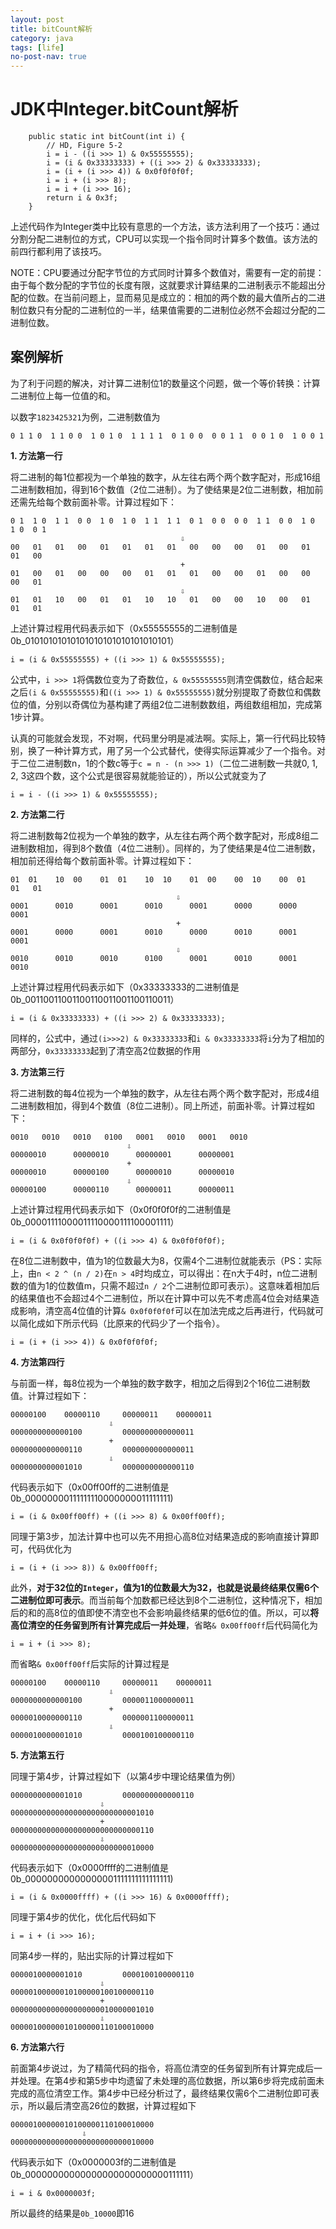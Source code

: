 ```yaml
---
layout: post
title: bitCount解析
category: java
tags: [life]
no-post-nav: true
---
```


# JDK中Integer.bitCount解析

```
    public static int bitCount(int i) {
        // HD, Figure 5-2
        i = i - ((i >>> 1) & 0x55555555);
        i = (i & 0x33333333) + ((i >>> 2) & 0x33333333);
        i = (i + (i >>> 4)) & 0x0f0f0f0f;
        i = i + (i >>> 8);
        i = i + (i >>> 16);
        return i & 0x3f;
    }
```

上述代码作为Integer类中比较有意思的一个方法，该方法利用了一个技巧：通过分割分配二进制位的方式，CPU可以实现一个指令同时计算多个数值。该方法的前四行都利用了该技巧。

NOTE：CPU要通过分配字节位的方式同时计算多个数值对，需要有一定的前提：由于每个数分配的字节位的长度有限，这就要求计算结果的二进制表示不能超出分配的位数。在当前问题上，显而易见是成立的：相加的两个数的最大值所占的二进制位数只有分配的二进制位的一半，结果值需要的二进制位必然不会超过分配的二进制位数。



## 案例解析

为了利于问题的解决，对计算二进制位1的数量这个问题，做一个等价转换：计算二进制位上每一位值的和。

以数字`‭1823425321‬`为例，二进制数值为

```
‭0 1 1 0  1 1 0 0  1 0 1 0  1 1 1 1  0 1 0 0  0 0 1 1  0 0 1 0  1 0 0 1‬
```

**1. 方法第一行**

将二进制的每1位都视为一个单独的数字，从左往右两个两个数字配对，形成16组二进制数相加，得到16个数值（2位二进制）。为了使结果是2位二进制数，相加前还需先给每个数前面补零。计算过程如下：

```
‭0 1  1 0  1 1  0 0  1 0  1 0  1 1  1 1  0 1  0 0  0 0  1 1  0 0  1 0  1 0  0 1‬     
                                      ⇩  
00   01   01   00   01   01   01   01   00   00   00   01   00   01   01   00
                                      +
01   00   01   00   00   00   01   01   01   00   00   01   00   00   00   01
                                      ⇩
01   01   10   00   01   01   10   10   01   00   00   10   00   01   01   01
```

上述计算过程用代码表示如下（0x55555555的二进制值是0b_01010101010101010101010101010101）

```
i = (i & 0x55555555) + ((i >>> 1) & 0x55555555);
```

公式中，`i >>> 1`将偶数位变为了奇数位，`& 0x55555555`则清空偶数位，结合起来之后`(i & 0x55555555)`和`((i >>> 1) & 0x55555555)`就分别提取了奇数位和偶数位的值，分别以奇偶位为基构建了两组2位二进制数数组，两组数组相加，完成第1步计算。

认真的可能就会发现，不对啊，代码里分明是减法啊。实际上，第一行代码比较特别，换了一种计算方式，用了另一个公式替代，使得实际运算减少了一个指令。对于二位二进制数n，1的个数c等于`c = n - (n >>> 1)`（二位二进制数一共就0, 1, 2, 3这四个数，这个公式是很容易就能验证的），所以公式就变为了

```
i = i - ((i >>> 1) & 0x55555555);
```



**2. 方法第二行**

将二进制数每2位视为一个单独的数字，从左往右两个两个数字配对，形成8组二进制数相加，得到8个数值（4位二进制）。同样的，为了使结果是4位二进制数，相加前还得给每个数前面补零。计算过程如下：

```
01  01    10  00    01  01    10  10    01  00    00  10    00  01    01   01
                                     ⇩  
0001      0010      0001      0010      0001      0000      0000      0001
                                     +
0001      0000      0001      0010      0000      0010      0001      0001
                                     ⇩
0010      0010      0010      0100      0001      0010      0001      0010
```

上述计算过程用代码表示如下（0x33333333的二进制值是0b_0011001100110011001100110011‬0011）

```
i = (i & 0x33333333) + ((i >>> 2) & 0x33333333);
```

同样的，公式中，通过`(i>>>2) & 0x33333333`和`i & 0x33333333`将`i`分为了相加的两部分，`0x33333333`起到了清空高2位数据的作用



**3. 方法第三行**

将二进制数的每4位视为一个单独的数字，从左往右两个两个数字配对，形成4组二进制数相加，得到4个数值（8位二进制）。同上所述，前面补零。计算过程如下：

```
0010   0010   0010   0100   0001   0010   0001   0010
                          ⇩
00000010      00000010      00000001      00000001
                          +
00000010      00000100      00000010      00000010
                          ⇩
00000100      00000110      00000011      00000011
```

上述计算过程用代码表示如下（0x0f0f0f0f的二进制值是0b_00001111000011110000111100001111‬）

```
i = (i & 0x0f0f0f0f) + ((i >>> 4) & 0x0f0f0f0f);
```

在8位二进制数中，值为1的位数最大为8，仅需4个二进制位就能表示（PS：实际上，由`n < 2 ^ (n / 2)`在`n > 4`时均成立，可以得出：在n大于4时，n位二进制数的值为1的位数值m，只需不超过`n / 2`个二进制位即可表示）。这意味着相加后的结果值也不会超过4个二进制位，所以在计算中可以先不考虑高4位会对结果造成影响，清空高4位值的计算`& 0x0f0f0f0f`可以在加法完成之后再进行，代码就可以简化成如下所示代码（比原来的代码少了一个指令）。

```
i = (i + (i >>> 4)) & 0x0f0f0f0f;
```



**4. 方法第四行**

与前面一样，每8位视为一个单独的数字数字，相加之后得到2个16位二进制数值。计算过程如下：

```
00000100    00000110     00000011    00000011
                      ⇩
0000000000000100         0000000000000011
                      +
0000000000000110         0000000000000011
                      ⇩
0000000000001010         0000000000000110
```

代码表示如下（0x00ff00ff的二进制值是0b_00000000111111110000000011111111)

```
i = (i & 0x00ff00ff) + ((i >>> 8) & 0x00ff00ff);
```

同理于第3步，加法计算中也可以先不用担心高8位对结果造成的影响直接计算即可，代码优化为

```
i = (i + (i >>> 8)) & 0x00ff00ff;
```

此外，**对于32位的`Integer`，值为1的位数最大为32，也就是说最终结果仅需6个二进制位即可表示**。而当前每个加数都已经达到8个二进制位，这种情况下，相加后的和的高8位的值即使不清空也不会影响最终结果的低6位的值。所以，可以**将高位清空的任务留到所有计算完成后一并处理**，省略`& 0x00ff00ff`后代码简化为

```
i = i + (i >>> 8);
```

而省略`& 0x00ff00ff`后实际的计算过程是

```
00000100    00000110     00000011    00000011
                      ⇩
0000000000000100         0000011000000011
                      +
0000010000000110         0000001100000011
                      ⇩
0000010000001010         0000100100000110
```



**5. 方法第五行**

同理于第4步，计算过程如下（以第4步中理论结果值为例）

```
0000000000001010         0000000000000110
                    ⇩
00000000000000000000000000001010
                    +
00000000000000000000000000000110
                    ⇩
00000000000000000000000000010000
```

代码表示如下（0x0000ffff的二进制值是0b_00000000000000001111111111111111)

```
i = (i & 0x0000ffff) + ((i >>> 16) & 0x0000ffff);
```

同理于第4步的优化，优化后代码如下

```
i = i + (i >>> 16);
```

同第4步一样的，贴出实际的计算过程如下

```
0000010000001010         0000100100000110
                    ⇩
00000100000010100000100100000110
                    +
00000000000000000000010000001010
                    ⇩
00000100000010100000110100010000
```



**6. 方法第六行**

前面第4步说过，为了精简代码的指令，将高位清空的任务留到所有计算完成后一并处理。在第4步和第5步中均遗留了未处理的高位数据，所以第6步将完成前面未完成的高位清空工作。第4步中已经分析过了，最终结果仅需6个二进制位即可表示，所以最后清空高26位的数据，计算过程如下

```
00000100000010100000110100010000
                ⇩
00000000000000000000000000010000
```

代码表示如下（0x0000003f的二进制值是0b_00000000000000000000000000111111）

```
i = i & 0x0000003f;
```



所以最终的结果是`0b_10000`即16